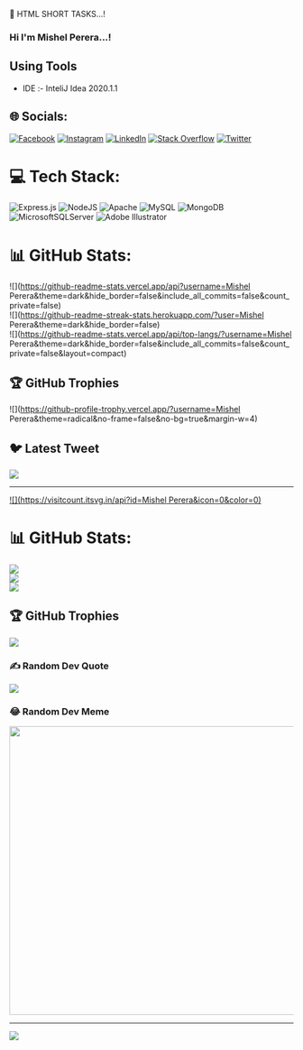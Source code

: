 🔰  HTML SHORT TASKS...!

### Hi I'm Mishel Perera...!

 ## Using Tools
- IDE :- InteliJ Idea 2020.1.1


## 🌐 Socials:
[![Facebook](https://img.shields.io/badge/Facebook-%231877F2.svg?logo=Facebook&logoColor=white)](https://facebook.com/https://www.facebook.com/mishel.perera.9/) [![Instagram](https://img.shields.io/badge/Instagram-%23E4405F.svg?logo=Instagram&logoColor=white)](https://instagram.com/https://www.instagram.com/mis.9757/) [![LinkedIn](https://img.shields.io/badge/LinkedIn-%230077B5.svg?logo=linkedin&logoColor=white)](https://linkedin.com/in/https://www.linkedin.com/in/mishel-perera-3896351b9/) [![Stack Overflow](https://img.shields.io/badge/-Stackoverflow-FE7A16?logo=stack-overflow&logoColor=white)](https://stackoverflow.com/users/https://stackoverflow.com/users/19963369/mishel-perera) [![Twitter](https://img.shields.io/badge/Twitter-%231DA1F2.svg?logo=Twitter&logoColor=white)](https://twitter.com/https://twitter.com/MishelPerera4?t=StLUcnGYN1mo3EzuuFHdzw&s=09) 

# 💻 Tech Stack:
![Express.js](https://img.shields.io/badge/express.js-%23404d59.svg?style=for-the-badge&logo=express&logoColor=%2361DAFB) ![NodeJS](https://img.shields.io/badge/node.js-6DA55F?style=for-the-badge&logo=node.js&logoColor=white) ![Apache](https://img.shields.io/badge/apache-%23D42029.svg?style=for-the-badge&logo=apache&logoColor=white) ![MySQL](https://img.shields.io/badge/mysql-%2300f.svg?style=for-the-badge&logo=mysql&logoColor=white) ![MongoDB](https://img.shields.io/badge/MongoDB-%234ea94b.svg?style=for-the-badge&logo=mongodb&logoColor=white) ![MicrosoftSQLServer](https://img.shields.io/badge/Microsoft%20SQL%20Sever-CC2927?style=for-the-badge&logo=microsoft%20sql%20server&logoColor=white) ![Adobe Illustrator](https://img.shields.io/badge/adobeillustrator-%23FF9A00.svg?style=for-the-badge&logo=adobeillustrator&logoColor=white)
# 📊 GitHub Stats:
![](https://github-readme-stats.vercel.app/api?username=Mishel Perera&theme=dark&hide_border=false&include_all_commits=false&count_private=false)<br/>
![](https://github-readme-streak-stats.herokuapp.com/?user=Mishel Perera&theme=dark&hide_border=false)<br/>
![](https://github-readme-stats.vercel.app/api/top-langs/?username=Mishel Perera&theme=dark&hide_border=false&include_all_commits=false&count_private=false&layout=compact)

## 🏆 GitHub Trophies
![](https://github-profile-trophy.vercel.app/?username=Mishel Perera&theme=radical&no-frame=false&no-bg=true&margin-w=4)

## 🐦 Latest Tweet
[![](https://gtce.itsvg.in/api?username=https://twitter.com/MishelPerera4?t=StLUcnGYN1mo3EzuuFHdzw&s=09)](https://github.com/VishwaGauravIn/github-twitter-card-embed)

---
[![](https://visitcount.itsvg.in/api?id=Mishel Perera&icon=0&color=0)](https://visitcount.itsvg.in)

<!-- Proudly created with GPRM ( https://gprm.itsvg.in ) -->

# 📊 GitHub Stats:
![](https://github-readme-stats.vercel.app/api?username=Mish880&theme=dark&hide_border=false&include_all_commits=false&count_private=false)<br/>
![](https://github-readme-streak-stats.herokuapp.com/?user=Mish880&theme=dark&hide_border=false)<br/>
![](https://github-readme-stats.vercel.app/api/top-langs/?username=Mish880&theme=dark&hide_border=false&include_all_commits=false&count_private=false&layout=compact)

## 🏆 GitHub Trophies
![](https://github-profile-trophy.vercel.app/?username=Mish880&theme=algolia&no-frame=false&no-bg=true&margin-w=4)

### ✍️ Random Dev Quote
![](https://quotes-github-readme.vercel.app/api?type=horizontal&theme=radical)

### 😂 Random Dev Meme
<img src="https://random-memer.herokuapp.com/" width="512px"/>

---
[![](https://visitcount.itsvg.in/api?id=Mish880&icon=3&color=0)](https://visitcount.itsvg.in)

<!-- Proudly created with GPRM ( https://gprm.itsvg.in ) -->
